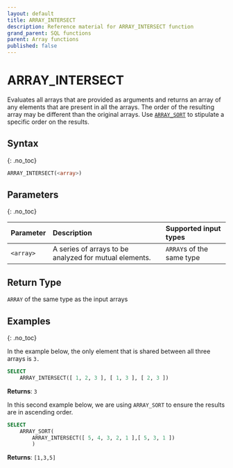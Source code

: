 ```yaml
---
layout: default
title: ARRAY_INTERSECT
description: Reference material for ARRAY_INTERSECT function
grand_parent: SQL functions
parent: Array functions
published: false
---
```


# ARRAY\_INTERSECT

Evaluates all arrays that are provided as arguments and returns an array of any elements that are present in all the arrays. The order of the resulting array may be different than the original arrays. Use [`ARRAY_SORT`](../Lambda/array-sort.md) to stipulate a specific order on the results.

## Syntax
{: .no_toc}

```sql
ARRAY_INTERSECT(<array>)
```

## Parameters 
{: .no_toc} 

| Parameter | Description                                            | Supported input types | 
| :--------- | :------------------------------------------------------ | :-----|
| `<array>`   | A series of arrays to be analyzed for mutual elements. | `ARRAY`s of the same type |

## Return Type
`ARRAY` of the same type as the input arrays

## Examples
{: .no_toc}

In the example below, the only element that is shared between all three arrays is `3.`

```sql
SELECT
	ARRAY_INTERSECT([ 1, 2, 3 ], [ 1, 3 ], [ 2, 3 ])
```

**Returns**: `3`

In this second example below, we are using `ARRAY_SORT` to ensure the results are in ascending order.

```sql
SELECT
	ARRAY_SORT(
	    ARRAY_INTERSECT([ 5, 4, 3, 2, 1 ],[ 5, 3, 1 ])
	    )
```

**Returns**: `[1,3,5]`
